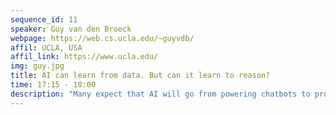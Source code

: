```yaml
---
sequence_id: 11
speaker: Guy van den Broeck
webpage: https://web.cs.ucla.edu/~guyvdb/
affil: UCLA, USA
affil_link: https://www.ucla.edu/
img: guy.jpg
title: AI can learn from data. But can it learn to reason?
time: 17:15 - 18:00
description: "Many expect that AI will go from powering chatbots to providing mental health services. That it will go from advertisement to deciding who is given bail. The expectation is that AI will solve society’s problems by simply being more intelligent than we are. Implicit in this bullish perspective is the assumption that AI will naturally learn to reason from data: that it can form trains of thought that make sense, similar to how a mental health professional or judge might reason about a case, or more formally, how a mathematician might prove a theorem. This talk will investigate the question whether this behavior can be learned from data, and how we can design the next generation of AI techniques that can achieve such capabilities, focusing on constrained language generation, neuro-symbolic learning and tractable deep generative models."
---
```

